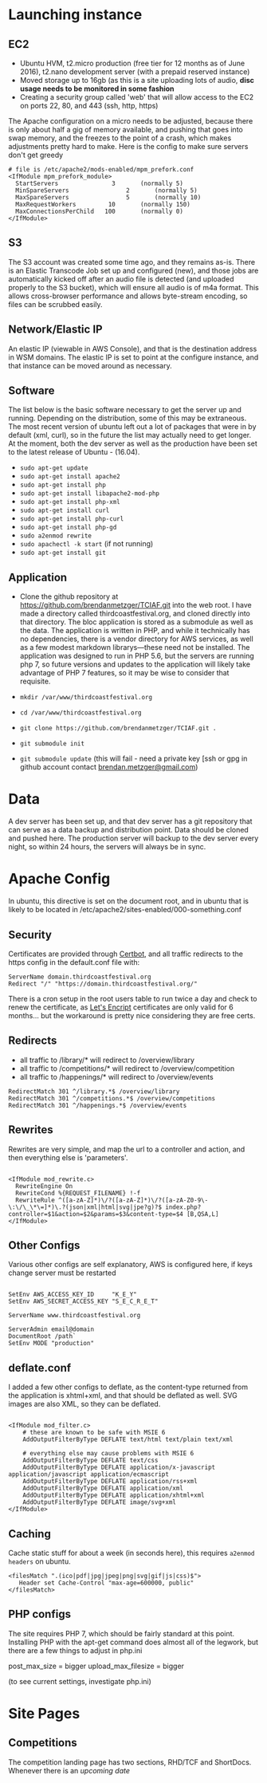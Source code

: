 # Launching instance

## EC2
- Ubuntu HVM, t2.micro production (free tier for 12 months as of June 2016), t2.nano development server (with a prepaid reserved instance)
- Moved storage up to 16gb (as this is a site uploading lots of audio, **disc usage needs to be monitored in some fashion**
- Creating a security group called 'web' that will allow access to the EC2 on ports 22, 80, and 443 (ssh, http, https)

The Apache configuration on a micro needs to be adjusted, because there is only about half a gig of memory available, and pushing that goes into swap memory, and the freezes to the point of a crash, which makes adjustments pretty hard to make. Here is the config to make sure servers don't get greedy

```
# file is /etc/apache2/mods-enabled/mpm_prefork.conf 
<IfModule mpm_prefork_module>
  StartServers               3       (normally 5)
  MinSpareServers		         2       (normally 5)
  MaxSpareServers		         5       (normally 10)
  MaxRequestWorkers	        10       (normally 150)
  MaxConnectionsPerChild   100       (normally 0)
</IfModule>

```

## S3

The S3 account was created some time ago, and they remains as-is. There is an Elastic Transcode Job set up and configured (new), and those jobs are automatically kicked off after an audio file is detected (and uploaded properly to the S3 bucket), which will ensure all audio is of m4a format. This allows cross-browser performance and allows byte-stream encoding, so files can be scrubbed easily.

## Network/Elastic IP
An elastic IP (viewable in AWS Console), and that is the destination address in WSM domains. The elastic IP is set to point at the configure instance, and that instance can be moved around as necessary.

## Software

The list below is the basic software necessary to get the server up and running. Depending on the distribution, some of this may be extraneous. The most recent version of ubuntu left out a lot of packages that were in by default (xml, curl), so in the future the list may actually need to get longer. At the  moment, both the dev server as well as the production have been set to the latest release of Ubuntu - (16.04).


- `sudo apt-get update`
- `sudo apt-get install apache2`
- `sudo apt-get install php`
- `sudo apt-get install libapache2-mod-php`
- `sudo apt-get install php-xml`
- `sudo apt-get install curl`
- `sudo apt-get install php-curl`
- `sudo apt-get install php-gd`
- `sudo a2enmod rewrite`
- `sudo apachectl -k start` (if not running)
- `sudo apt-get install git`


## Application

- Clone the github repository at https://github.com/brendanmetzger/TCIAF.git into the web root. I have made a directory called thirdcoastfestival.org, and cloned directly into that directory. The bloc application is stored as a submodule as well as the data. The application is written in PHP, and while it technically has no dependencies, there is a vendor directory for AWS services, as well as a few modest markdown librarys—these need not be installed. The application was designed to run in PHP 5.6, but the servers are running php 7, so future versions and updates to the application will likely take advantage of PHP 7 features, so it may be wise to consider that requisite.

- `mkdir /var/www/thirdcoastfestival.org`
- `cd /var/www/thirdcoastfestival.org`
- `git clone https://github.com/brendanmetzger/TCIAF.git .`
- `git submodule init`
- `git submodule update` (this will fail - need a private key [ssh or gpg in github account contact brendan.metzger@gmail.com)


# Data

A dev server has been set up, and that dev server has a git repository that can serve as a data backup and distribution point. Data should be cloned and pushed here.
The production server will backup to the dev server every night, so within 24 hours, the servers will always be in sync.

# Apache Config

In ubuntu, this directive is set on the document root, and in ubuntu that is likely to be located in /etc/apache2/sites-enabled/000-something.conf

## Security

Certificates are provided through [Certbot](https://certbot.eff.org/), and all traffic redirects to the https config in the default.conf file with:

```
ServerName domain.thirdcoastfestival.org
Redirect "/" "https://domain.thirdcoastfestival.org/"
```

There is a cron setup in the root users table to run twice a day and check to renew the certificate, as [Let's Encript](https://letsencrypt.org/) certificates are only valid for 6 months... but the workaround is pretty nice considering they are free certs.


## Redirects
- all traffic to /library/* will redirect to /overview/library
- all traffic to /competitions/* will redirect to /overview/competition
- all traffic to /happenings/* will redirect to /overview/events

```
RedirectMatch 301 ^/library.*$ /overview/library
RedirectMatch 301 ^/competitions.*$ /overview/competitions
RedirectMatch 301 ^/happenings.*$ /overview/events
```

## Rewrites
Rewrites are very simple, and map the url to a controller and action, and then everything else is 'parameters'.

```

<IfModule mod_rewrite.c>
  RewriteEngine On
  RewriteCond %{REQUEST_FILENAME} !-f
  RewriteRule ^([a-zA-Z]*)\/?([a-zA-Z]*)\/?([a-zA-Z0-9\-\:\/\_\*\=]*)\.?(json|xml|html|svg|jpe?g)?$ index.php?controller=$1&action=$2&params=$3&content-type=$4 [B,QSA,L]
</IfModule>

```

## Other Configs
Various other configs are self explanatory, AWS is configured here, if keys change server must be restarted

```

SetEnv AWS_ACCESS_KEY_ID     "K_E_Y"
SetEnv AWS_SECRET_ACCESS_KEY "S_E_C_R_E_T"

ServerName www.thirdcoastfestival.org

ServerAdmin email@domain
DocumentRoot /path`
SetEnv MODE "production"

```

## deflate.conf

I added a few other configs to deflate, as the content-type returned from the application is xhtml+xml, and that should be deflated as well. SVG images are also XML, so they can be deflated.

```

<IfModule mod_filter.c>
    # these are known to be safe with MSIE 6
    AddOutputFilterByType DEFLATE text/html text/plain text/xml

    # everything else may cause problems with MSIE 6
    AddOutputFilterByType DEFLATE text/css
    AddOutputFilterByType DEFLATE application/x-javascript application/javascript application/ecmascript
    AddOutputFilterByType DEFLATE application/rss+xml
    AddOutputFilterByType DEFLATE application/xml
    AddOutputFilterByType DEFLATE application/xhtml+xml
    AddOutputFilterByType DEFLATE image/svg+xml
</IfModule>

```

## Caching

Cache static stuff for about a week (in seconds here), this requires `a2enmod headers` on ubuntu.

```
<filesMatch ".(ico|pdf|jpg|jpeg|png|svg|gif|js|css)$">
   Header set Cache-Control "max-age=600000, public"
</filesMatch>
```

## PHP configs

The site requires PHP 7, which should be fairly standard at this point. Installing PHP with the apt-get command does almost all of the legwork, but there are a few things to adjust in php.ini

post_max_size = bigger
upload_max_filesize = bigger

(to see current settings, investigate php.ini)



# Site Pages

## Competitions

The competition landing page has two sections, RHD/TCF and ShortDocs. Whenever there is an *upcoming date*
